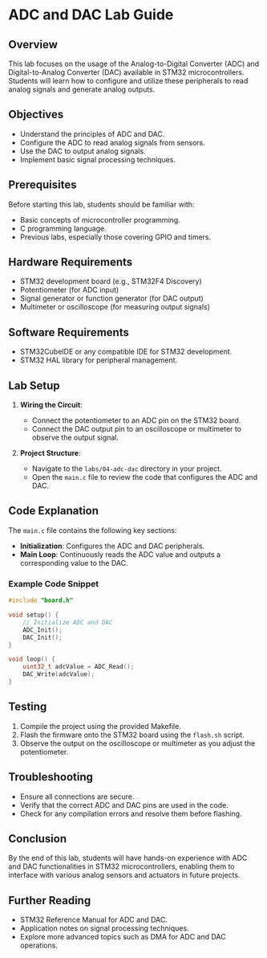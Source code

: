 # ADC and DAC Lab Guide

## Overview
This lab focuses on the usage of the Analog-to-Digital Converter (ADC) and Digital-to-Analog Converter (DAC) available in STM32 microcontrollers. Students will learn how to configure and utilize these peripherals to read analog signals and generate analog outputs.

## Objectives
- Understand the principles of ADC and DAC.
- Configure the ADC to read analog signals from sensors.
- Use the DAC to output analog signals.
- Implement basic signal processing techniques.

## Prerequisites
Before starting this lab, students should be familiar with:
- Basic concepts of microcontroller programming.
- C programming language.
- Previous labs, especially those covering GPIO and timers.

## Hardware Requirements
- STM32 development board (e.g., STM32F4 Discovery)
- Potentiometer (for ADC input)
- Signal generator or function generator (for DAC output)
- Multimeter or oscilloscope (for measuring output signals)

## Software Requirements
- STM32CubeIDE or any compatible IDE for STM32 development.
- STM32 HAL library for peripheral management.

## Lab Setup
1. **Wiring the Circuit**:
   - Connect the potentiometer to an ADC pin on the STM32 board.
   - Connect the DAC output pin to an oscilloscope or multimeter to observe the output signal.

2. **Project Structure**:
   - Navigate to the `labs/04-adc-dac` directory in your project.
   - Open the `main.c` file to review the code that configures the ADC and DAC.

## Code Explanation
The `main.c` file contains the following key sections:
- **Initialization**: Configures the ADC and DAC peripherals.
- **Main Loop**: Continuously reads the ADC value and outputs a corresponding value to the DAC.

### Example Code Snippet
```c
#include "board.h"

void setup() {
    // Initialize ADC and DAC
    ADC_Init();
    DAC_Init();
}

void loop() {
    uint32_t adcValue = ADC_Read();
    DAC_Write(adcValue);
}
```

## Testing
1. Compile the project using the provided Makefile.
2. Flash the firmware onto the STM32 board using the `flash.sh` script.
3. Observe the output on the oscilloscope or multimeter as you adjust the potentiometer.

## Troubleshooting
- Ensure all connections are secure.
- Verify that the correct ADC and DAC pins are used in the code.
- Check for any compilation errors and resolve them before flashing.

## Conclusion
By the end of this lab, students will have hands-on experience with ADC and DAC functionalities in STM32 microcontrollers, enabling them to interface with various analog sensors and actuators in future projects.

## Further Reading
- STM32 Reference Manual for ADC and DAC.
- Application notes on signal processing techniques.
- Explore more advanced topics such as DMA for ADC and DAC operations.